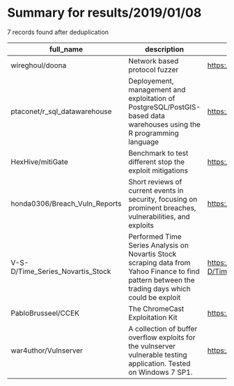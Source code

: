 
# Summary for results/2019/01/08
    
7 records found after deduplication

| full_name | description | html_url | matched_list | matched_count | pushed_at | size | stargazers_count | language | forks_count |
|----------------------------------|---------------------------------------------------------------------------------------------------------------------------------------------------|-----------------------------------------------------|----------------|-----------------|---------------------------|--------|--------------------|------------|---------------|
| wireghoul/doona | Network based protocol fuzzer | https://github.com/wireghoul/doona | ['exploit'] | 1 | 2019-01-08 17:41:53+00:00 | 112 | 58 | Perl | 25 |
| ptaconet/r_sql_datawarehouse | Deployement, management and exploitation of PostgreSQL/PostGIS-based data warehouses using the R programming language | https://github.com/ptaconet/r_sql_datawarehouse | ['exploit'] | 1 | 2019-01-08 10:48:30+00:00 | 3235 | 0 | R | 0 |
| HexHive/mitiGate | Benchmark to test different stop the exploit mitigations | https://github.com/HexHive/mitiGate | ['exploit'] | 1 | 2019-01-08 07:54:53+00:00 | 1988 | 17 | C | 6 |
| honda0306/Breach_Vuln_Reports | Short reviews of current events in security, focusing on prominent breaches, vulnerabilities, and exploits | https://github.com/honda0306/Breach_Vuln_Reports | ['exploit'] | 1 | 2019-01-08 05:43:49+00:00 | 3 | 0 | | 0 |
| V-S-D/Time_Series_Novartis_Stock | Performed Time Series Analysis on Novartis Stock scraping data from Yahoo Finance to find pattern between the trading days which could be exploit | https://github.com/V-S-D/Time_Series_Novartis_Stock | ['exploit'] | 1 | 2019-01-08 10:25:08+00:00 | 2 | 0 | R | 1 |
| PabloBrusseel/CCEK | The ChromeCast Exploitation Kit | https://github.com/PabloBrusseel/CCEK | ['exploit'] | 1 | 2019-01-08 19:52:07+00:00 | 20 | 19 | Python | 4 |
| war4uthor/Vulnserver | A collection of buffer overflow exploits for the vulnserver vulnerable testing application. Tested on Windows 7 SP1. | https://github.com/war4uthor/Vulnserver | ['exploit'] | 1 | 2019-01-08 21:30:00+00:00 | 1 | 0 | Python | 0 |
